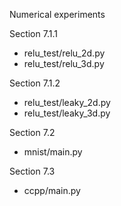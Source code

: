 Numerical experiments


Section 7.1.1

- relu_test/relu_2d.py
- relu_test/relu_3d.py

Section 7.1.2

- relu_test/leaky_2d.py
- relu_test/leaky_3d.py

Section 7.2

- mnist/main.py


Section 7.3

- ccpp/main.py

